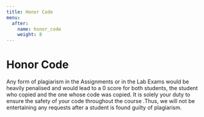 ```yaml
---
title: Honor Code
menu:
  after:
    name: honor_code
    weight: 8
---
```


# Honor Code

Any form of plagiarism in the Assignments or in the Lab Exams would be heavily penalised and would lead to a 0 score for both students, the student who copied and the one whose code was copied. It is solely your duty to ensure the safety of your code throughout the course .Thus, we will not be entertaining any requests after a student is found guilty of plagiarism.
